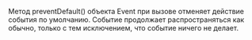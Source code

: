 Метод preventDefault() объекта Event при вызове отменяет действие события по умолчанию. Событие продолжает распространяться как обычно, только с тем исключением, что событие ничего не делает.